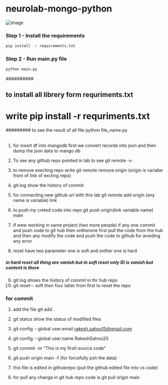 # neurolab-mongo-python

![image](https://user-images.githubusercontent.com/57321948/196933065-4b16c235-f3b9-4391-9cfe-4affcec87c35.png)

### Step 1 - Install the requirements

```bash
pip install -r requirements.txt
```

### Step 2 - Run main.py file

```bash
python main.py
```
  ##########

  ## to install all librery form requriments.txt
  # write pip install -r requriments.txt

  #########
to see the result of all file python file_name.py
######

1. for insert df into mangodb first we convert records into json and then dump the json data to mango db
2. To see any github repo pointed in lab to see git remote -v
3. to remove execting repo write git remote remove origin (origin is variabe front of link of excting repo)
4. git.log show the history of commit
5.  for connecting new github url with this lab git remote add origin (any name is variable) link

6. to push my creted code into repo git push origin(link variable name) main

7. if wew working in same project (two more people) if any one commit and push code to git hub then ontherone first pull the code from the hub and then any modify the code and push the code to github for avoiding any error

8. reset have two parameter one is soft and onther one is hard
##### in hard reset all thing are vanish but in soft reset only ID is vanish but content is there
9. git.log shows the history of commit in thr hub repo
10. git reset-- soft then four latter from first to reset the repo

### for commit
1. add the file git add .
2. git status show the status of modified files
3. git config --global user.email rakesh.sahoo15@gmail.com
4. git config --global user.name RakeshSahoo20
5. git commit -m "This is my firsh source code"
6. git push origin main -f (for forcefully psh the data)

7. this file is edited in githubrepo (pull the github edited file into vs code)
8. for pull any change in git hub repo code is git pull origin main